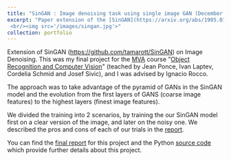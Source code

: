 ```yaml
---
title: "SinGAN : Image denoising task using single image GAN (December 2019)"
excerpt: "Paper extension of the [SinGAN](https://arxiv.org/abs/1905.01164) model developed by Google Research and Technion team, to perform image denoising tasks using a Generative Model learned from a Single Natural Image.
 <br/><img src='/images/singan.jpg'>"
collection: portfolio
---
```


Extension of SinGAN (https://github.com/tamarott/SinGAN) on Image Denoising. This was my final project for the [MVA](https://www.master-mva.com/) course "[Object Recognition and Computer Vision](https://www.di.ens.fr/willow/teaching/recvis19/)" (teached by Jean Ponce, Ivan Laptev, Cordelia Schmid and Josef Sivic), and I was advised by Ignacio Rocco.

The approach was to take advantage of the pyramid of GANs in the SinGAN model and the evolution from the first layers of GANS (coarse image features) to the highest layers (finest image features).

We divided the training into 2 scenarios, by training the our SinGAN model first on a clear version of the image, and later on the noisy one. We described the pros and cons of each of our trials in the [report](https://khaoulabelahsen.github.io/files/singan_report.pdf).

You can find the [final report](https://khaoulabelahsen.github.io/files/singan_report.pdf) for this project and the Python [source code](https://github.com/khaoulabelahsen/SinGAN) which provide further details about this project.
